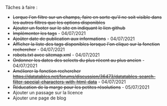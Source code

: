 Tâches à faire :
- ~~Lorque l'on filtre sur un champs, faire en sorte qu'il ne soit visible dans les autres filtres que les options disponibles~~
- ~~Ajouter un footer sur le site en indiquant le lien github~~
- ~~Implémenter les tags~~ - 04/07/2021
- ~~Ajoûter date de publication aux informations~~ - 04/07/2021
- ~~Afficher la liste des tags disponibles lorsque l'on clique sur la fonction rechercher~~ - 04/07/2021
- ~~robots.txt avec sitemap.xml~~ - 04/07/2021
- ~~Ordonner les dates des selects du plus récent au plus ancien~~ - 04/07/2021
- ~~Améliorer la fonction rechercher https://datatables.net/forums/discussion/36473/datatables-search-filter-special-characters-with-html-data~~ - 04/07/2021
- ~~Réducation de la marge pour les petites résolutions~~ - 05/07/2021
- Ajouter un passage sur la licence
- Ajouter une page de blog